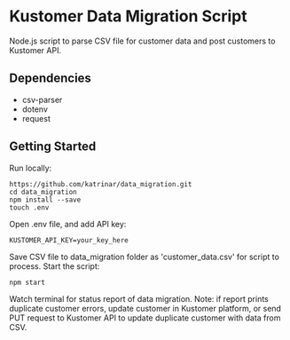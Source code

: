 # Kustomer Data Migration Script

Node.js script to parse CSV file for customer data and post customers to Kustomer API.

## Dependencies

* csv-parser
* dotenv
* request

## Getting Started

Run locally:

```
https://github.com/katrinar/data_migration.git
cd data_migration
npm install --save
touch .env

```
Open .env file, and add API key:

```
KUSTOMER_API_KEY=your_key_here

```

Save CSV file to data_migration folder as 'customer_data.csv' for script to process. Start the script:

```
npm start

```

Watch terminal for status report of data migration. Note: if report prints duplicate customer errors, update customer in Kustomer platform, or send PUT request to Kustomer API to update duplicate customer with data from CSV.
